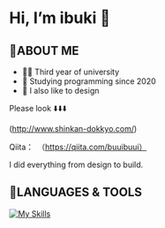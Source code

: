 # Hi, I’m ibuki 👋

## :white_heart:ABOUT ME
- 👩‍🎓 Third year of university
- 🛴 Studying programming since 2020
- 🫶 I also like to design


Please look ⬇️⬇️⬇️

(http://www.shinkan-dokkyo.com/)

Qiita：　（https://qiita.com/buuibuui）

I did everything from design to build.

## :white_heart:LANGUAGES & TOOLS
[![My Skills](https://skillicons.dev/icons?i=js,html,css,vue,wordpress,docker,discord)](https://skillicons.dev)
